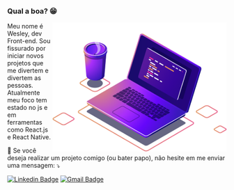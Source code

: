 ### Qual a boa? 😁

<img src="img/computer-illustration.png" min-width="400px" max-width="400px" width="400px" align="right" alt="Computador iuriCode">

<p align="left"> 
  Meu nome é Wesley, dev Front-end. Sou fissurado por iniciar novos projetos que me divertem e divertem as pessoas. Atualmente meu foco tem estado no js e em ferramentas como React.js e React Native.
</p>


<p align="left">
  💌 Se você deseja realizar um projeto comigo (ou bater papo), não hesite em me enviar uma mensagem: ⤵️
</p>

<p align="left">  
  
  [![Linkedin Badge](https://img.shields.io/badge/-LinkedIn-blue?style=flat-square&logo=Linkedin&logoColor=white&link=https://www.linkedin.com/in/wesley-rafael10s/)](https://www.linkedin.com/in/wesley-rafael10s/)
  [![Gmail Badge](https://img.shields.io/badge/-Gmail-c14438?style=flat-square&logo=Gmail&logoColor=white&link=mailto:contatowesley10s@gmail.com)](mailto:contatowesley10s@gmail.com)
  
</p>  




